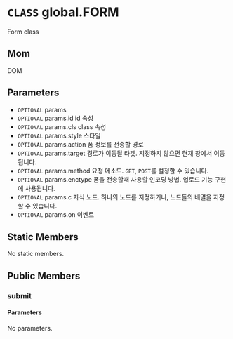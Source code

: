 # `CLASS` global.FORM
Form class

## Mom
DOM

## Parameters
* `OPTIONAL` params 
* `OPTIONAL` params.id		id  속성
* `OPTIONAL` params.cls		class  속성
* `OPTIONAL` params.style	스타일 
* `OPTIONAL` params.action	폼  정보를 전송할 경로
* `OPTIONAL` params.target	경로가  이동될 타겟. 지정하지 않으면 현재 창에서 이동됩니다.
* `OPTIONAL` params.method	요청  메소드. `GET`, `POST`를 설정할 수 있습니다.
* `OPTIONAL` params.enctype	폼을  전송할때 사용할 인코딩 방법. 업로드 기능 구현에 사용됩니다.
* `OPTIONAL` params.c		자식  노드. 하나의 노드를 지정하거나, 노드들의 배열을 지정할 수 있습니다.
* `OPTIONAL` params.on		이벤트 

## Static Members
No static members.

## Public Members

### submit
#### Parameters
No parameters.
